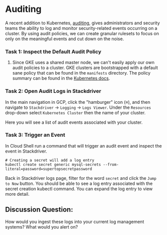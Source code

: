 # Auditing
A recent addition to Kubernetes, [auditing](https://kubernetes.io/docs/tasks/debug-application-cluster/audit/), gives administrators and security teams the ability to log and monitor security-related events occurring on a cluster. By using audit policies, we can create granular rulesets to focus on only on the meaningful events and cut down on the noise.

### Task 1: Inspect the Default Audit Policy
1. Since GKE uses a shared master node, we can't easily apply our own audit policies to a cluster. GKE clusters are bootstrapped with a default sane policy that can be found in the `manifests` directory. The policy summary can be found in the [Kubernetes docs](https://cloud.google.com/kubernetes-engine/docs/concepts/audit-policy).


### Task 2: Open Audit Logs in Stackdriver
In the main navigation in GCP, click the "hamburger" icon (≡), and then navigate to `Stackdriver` -> `Logging` -> `Logs Viewer`.
Under the `Resources` drop-down select `Kubernetes Cluster` then the name of your cluster.

Here you will see a list of audit events associated with your cluster.

### Task 3: Trigger an Event
In Cloud Shell run a command that will trigger an audit event and inspect the event in Stackdriver.
```
# Creating a secret will add a log entry
kubectl create secret generic mysql-secrets --from-literal=password=supertopsecretpassword
```
Back in Stackdriver logs page, filter for the word `secret` and click the `Jump to Now` button. You should be able to see a log entry associated with the secret creation kubectl command. You can expand the log entry to view more detail.

## Discussion Question:
How would you ingest these logs into your current log management systems? What would you alert on?
